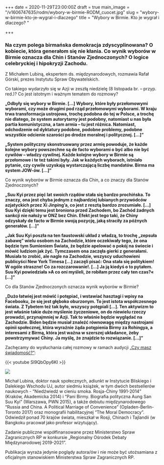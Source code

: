 +++
date = 2020-11-29T23:00:00Z
draft = true
main_image = "/v1606747635/rodm/wybory-w-birmie-RODM_cuocet.jpg"
slug = "wybory-w-birmie-kto-je-wygral-i-dlaczego"
title = "Wybory w Birmie. Kto je wygrał i dlaczego? "

+++
### **Na czym polega birmańska demokracja zdyscyplinowana? O kobiecie, która generałom się nie kłania. Co wynik wyborów w Birmie oznacza dla Chin i Stanów Zjednoczonych? O logice celebryckiej i hipokryzji Zachodu.**

Z Michałem Lubiną, ekspertem ds. międzynarodowych, rozmawia Rafał Górski, prezes Instytutu Spraw Obywatelskich.

Co takiego wydarzyło się w Azji w zeszłą niedzielę (8 listopada br. – przyp. red.)? Co jest istotnym i ważnym tematem do rozmowy?

**„Odbyły się wybory w Birmie. \[…\] Wybory, które były przełomowymi wyborami, czy może drugimi pod rząd przełomowymi wyborami. W kraju trwa transformacja ustrojowa, trochę podobna do tej w Polsce, a trochę nie dlatego, że system autorytarny jest podobny, natomiast u nas była partia komunistyczna, a tam armia – tu jest różnica. Natomiast, odchodzenie od dyktatury podobne, podobne problemy, podobne wszystkie odcienie szarości po drodze moralnej i politycznej. \[...\]”**

**„System polityczny skonstruowany przez armię powoduje, że każde kolejne wybory powszechne są de facto wyborami o być albo nie być cywilów – władzy cywilnej. Każde kolejne wybory w Birmie są przełomowe i te też takimi były. Jak w każdych wyborach, istniało pytanie, czy cywile uzyskają wystarczającą liczbę mandatów. Birma ma system JOW-ów. \[…\]”**

Co wynik wyborów w Birmie oznacza dla Chin, a co znaczy dla Stanów Zjednoczonych?

**„Suu Kyi przez pięć lat swoich rządów stała się bardzo prochińska. To znaczy, ona jest chyba jednym z najbardziej lubianych przywódców azjatyckich przez Xi Jinping’a, co jest z resztą bardzo zrozumiałe. \[…\] Suu Kyi dzięki temu jest broniona przed Zachodem, bo Zachód żadnych sankcji nie nałoży w ONZ bez Chin. Efekt jest tego taki, że Chiny odzyskały de facto w Birmie swoją pozycję, jaką straciły za późnych generałów. \[...\]”**

**„Jak Suu Kyi poszła na ten faustowski układ z władzą, to trochę „zepsuła zabawę” wielu osobom na Zachodzie, które oczekiwały tego, że ona będzie tym Sumieniem Świata, że będzie apelować o pokój na świecie i mówić ludziom jak żyć. Tymczasem ona zaczęła gierki z generałami. Musiała to zrobić, ale nagle na Zachodzie, wszyscy uduchowieni publicyści New York Timesa \[…\] zaczęli pisać: Ona stała się politykiem! W ogóle straszne! Co za rozczarowanie!. \[…\] Ja ją kiedyś o to pytałem. Suu Kyi powiedziała »A co oni myśleli, że robiłam przez cały ten czas?« \[...\]”**

Co dla Stanów Zjednoczonych oznacza wynik wyborów w Birmie?

**„Dużo łatwiej jest mówić i potępiać, i wstawiać hasztagi i wpisy na Facebooku, że się jest głęboko oburzonym. To jest istota współczesnego świata. Z Tybetem też tak było, wszyscy potępiali \[…\]. Ten aktywizm to jest właśnie takie duże myślenie życzeniowe, on do niewielu rzeczy prowadzi, przynajmniej w Azji. Tak to właśnie będzie wyglądać na Zachodzie. Biden będzie musiał znaleźć równowagę między nastrojami opinii społecznej, która wyraźnie żąda potępienia Birmy za Rohingya, a interesami z Birmą, która jest ważna w szerszej układance, żeby powstrzymywać Chiny. Ja myślę, że znajdzie to rozwiązanie. \[...\]”**

Zachęcamy do wysłuchania całej rozmowy w ramach audycji [„Czy masz świadomość?”](https://instytutsprawobywatelskich.pl/wybory-w-birmie-kto-je-wygral-i-dlaczego/ "https://instytutsprawobywatelskich.pl/wybory-w-birmie-kto-je-wygral-i-dlaczego/"):

{{< youtube SI9QbOpy6KI >}}

![](https://res.cloudinary.com/inspro/image/upload/v1589991167/rodm/Michal-Lubina_wesoiv.jpg)

Michał Lubina, doktor nauk społecznych, adiunkt w Instytucie Bliskiego i Dalekiego Wschodu UJ, autor siedmiu książek, w tym dwóch bestsellerów naukowych - “Niedźwiedź w cieniu smoka. Rosja-Chiny 1991-2014” (Kraków, Akademicka 2014) i “Pani Birmy. Biografia polityczna Aung San Suu Kyi” (Warszawa, PWN 2015), a także debiutu międzynarodowego “Russia and China. A Political Marriage of Convenience” (Opladen-Berlin-Toronto 2017) oraz monografii habilitacyjnej “The Moral Democracy”. Odwiedził ponad 70 krajów świata, mieszkał w Rosji, Chinach i Tajlandii (w Bangkoku pracował jako profesor wizytujący).

Zadanie publiczne współfinansowane przez Ministerstwo Spraw Zagranicznych RP w konkursie „Regionalny Ośrodek Debaty Międzynarodowej 2019-2021”.

Publikacja wyraża jedynie poglądy autora/ów i nie może być utożsamiana z oficjalnym stanowiskiem Ministerstwa Spraw Zagranicznych RP.